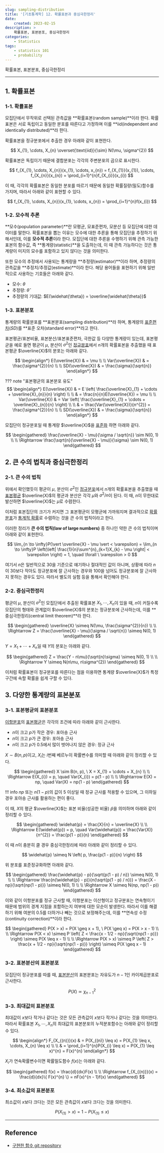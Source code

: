 ```yaml
---
slug: sampling-distribution
title: '[기초통계학] 12. 확률표본과 중심극한정리'
date:
    created: 2023-02-15
description: >
    확률표본, 표본분포, 중심극한정리
categories:
    - Statistics
tags:
    - statistics 101
    - probability
---
```


확률표본, 표본분포, 중심극한정리  

<!-- more -->

---

## 1. 확률표본

### 1-1. 확률표본

모집단에서 무작위로 선택된 관측값을 **확률표본(random sample)**이라 한다. 확률표본은 서로 독립이고 동일한 분포를 따른다고 가정하며 이를 **iid(independent and identically distributed)**라 한다.  

확률표본을 정규분포에서 추출한 경우 아래와 같이 표현한다.  

$$
X_{1}, \cdots, X_{n} \overset{\text{iid}}{\sim} N(\mu, \sigma^{2})
$$

확률표본은 독립이기 때문에 결합분포는 각각의 주변분포의 곱으로 표시한다.  

$$
f_{X_{1}, \cdots, X_{n}}(x_{1}, \cdots, x_{n}) = f_{X_{1}}(x_{1}), \cdots, f_{X_{n}}(x_{n}) = \prod_{i=1}^{n}f_{X_{i}}(x_{i})
$$

이 때, 각각의 확률표본은 동일한 분포를 따르기 때문에 동일한 확률질량(밀도)함수를 가지며, 따라서 아래와 같이 표현할 수 있다.  

$$
f_{X_{1}, \cdots, X_{n}}(x_{1}, \cdots, x_{n}) = \prod_{i=1}^{n}f(x_{i})
$$

### 1-2. 모수적 추론

**모수(population parameter)**란 모평균, 모표준편차, 모분산 등 모집단에 대한 데이터를 말한다. 확률표본을 뽑는 이유는 모수에 대한 추론을 통해 모집단을 추정하기 위해서인데, 이를 **모수적 추론**이라 한다. 모집단에 대한 추론을 수행하기 위해 관측 가능한 표본의 함수값, 즉 **통계량(statistic)**을 도출하는데, 이 때 관측 가능하다는 것은 통계량이 미지의 모수를 포함하고 있지 않다는 것을 의미한다.  

또한 모수의 추정에서 사용되는 통계량을 **추정량(estimator)**이라 하며, 추정량의 관측값을 **추정치/추정값(estimate)**이라 한다. 해당 용어들을 표현하기 위해 일반적으로 사용하는 기호들은 아래와 같다.  

- 모수: $\theta$
- 추정량: $\widehat{\theta}$
- 추정량의 기대값: $E(\widehat{\theta}) = \overline{\widehat{\theta}}$

### 1-3. 표본분포

통계량의 확률분포를 **표본분포(sampling distribution)**라 하며, 통계량의 [표준편차](2022-12-18-univariate_data.md/#표본표준편차)($SD$)를 **표준 오차(standard error)**라고 한다.  

표본평균/표본비율, 표본분산/표본표준편차, 극한값 등 다양한 통계량이 있는데, 표본평균을 예로 들면 평균이 $\mu$, 분산이 $\sigma^{2}$인 [정규분포](2023-02-11-normal_distribution.md)에서 $n$개의 확률표본을 추출했을 때 표본평균 $\overline{X}$의 분포는 아래와 같다.  

$$
\begin{align*}
E(\overline{X}) & = \mu \\
\\
Var(\overline{X}) & = \frac{\sigma^{2}}{n} \\
\\
SD(\overline{X}) & = \frac{\sigma}{\sqrt{n}}
\end{align*}
$$

??? note "표본평균의 표본분포 유도"
    $$
    \begin{align*}
    E(\overline{X}) & = E \left( \frac{\overline{X}_{1} + \cdots + \overline{X}_{n}}{n} \right) \\
    \\
    & = \frac{n}{n}E(\overline{X}) = \mu \\
    \\
    Var(\overline{X}) & = Var \left( \frac{\overline{X}_{1} + \cdots + \overline{X}_{n}}{n} \right) \\
    \\
    & = \frac{Var(\overline{X})}{n^{2}} = \frac{\sigma^{2}}{n} \\
    \\
    SD(\overline{X}) & = \frac{\sigma}{\sqrt{n}}
    \end{align*}
    $$

모집단이 정규분포일 때 통계량 $\overline{X}$을 [표준화](2022-12-18-univariate_data.md/#표준화) 하면 아래와 같다.  

$$
\begin{gathered}
\frac{\overline{X} - \mu}{\sigma / \sqrt{n}} \sim N(0, 1) \\
\\
\Rightarrow \frac{\sqrt{n}(\overline{X} - \mu)}{\sigma} \sim N(0, 1)
\end{gathered}
$$

## 2. 큰 수의 법칙과 중심극한정리

### 2-1. 큰 수의 법칙

위에서 확인했듯이 평균이 $\mu$, 분산이 $\sigma^{2}$인 [정규분포](2023-02-11-normal_distribution.md)에서 $n$개의 확률표본을 추출했을 때 [표본평균](2022-12-18-univariate_data.md/#1-1-평균) $\overline{X}$의 평균과 분산은 각각 $\mu$와 $\sigma^{2}/n$이 된다. 이 때, $n$이 무한대로 발산하면 $\overline{X}$는 $\mu$로 수렴한다.  

이처럼 표본집단의 크기가 커지면 그 표본평균이 모평균에 가까워지며 결과적으로 [확률분포](2022-12-29-random_variable_probability_distribution.md/#1-1-확률분포)가 [통계적 확률](2022-12-24-statistical_probability.md/#3-통계적-확률)로 수렴하는 것을 큰 수의 법칙이라고 한다.  

이러한 정리가 **큰 수의 법칙(law of large numbers)** 중 하나인 약한 큰 수의 법칙이며 아래와 같이 표현한다.  

$$
\lim_{n \to \infty}P(\vert \overline{X} - \mu \vert < \varepsilon) = \lim_{n \to \infty}P \left(\left| \frac{1}{n}\sum^{n}_{k=1}X_{k} - \mu \right| < \varepsilon \right) = 1, \quad \forall \ \varepsilon > 0
$$

여기서 $n$은 일반적으로 30을 기준으로 얘기하나 절대적인 값이 아니며, 상황에 따라 $n$이 30보다 작아도 정규분포에 잘 근사하는 경우와 100을 넘어도 정규분포에 잘 근사하지 못하는 경우도 있다. 따라서 별도의 실험 등을 통해서 확인해야 한다.  

### 2-2. 중심극한정리

평균이 $\mu$, 분산이 $\sigma^{2}$인 모집단에서 추출된 확률표본 $X_{1}, \cdots, X_{n}$이 있을 때, $n$이 커질수록 모집단의 형태와 관계없이 $\overline{X}$의 분포는 정규분포에 근사하는데, 이를 **중심극한정리(central limit theorem)**라 한다.  

$$
\begin{gathered}
\overline{X} \simeq N(\mu, \frac{\sigma^{2}}{n}) \\
\\
\Rightarrow Z = \frac{\overline{X} - \mu}{\sigma / \sqrt{n}} \simeq N(0, 1)
\end{gathered}
$$

$Y = X_{1} + \cdots + X_{n}$일 때 $Y$의 분포는 아래와 같다.  

$$
\begin{gathered}
Z = \frac{Y - n\mu}{\sqrt{n}\sigma} \simeq N(0, 1) \\
\\
\Rightarrow Y \simeq N(n\mu, n\sigma^{2})
\end{gathered}
$$

이처럼 확률표본이 정규분포를 따른다는 점을 이용하면 통계량 $\overline{X}$가 특정 구간에 속할 확률을 쉽게 구할 수 있다.  

## 3. 다양한 통계량의 표본분포

### 3-1. 표본평균의 표본분포

[이항분포](2023-01-07-discrete_distribution.md/#2-이항분포)의 [표본평균](2022-12-18-univariate_data.md/#1-1-평균)은 각각의 조건에 따라 아래와 같이 근사한다.  

- $n$이 크고 $p$가 작은 경우: 포아송 근사
- $n$이 크고 $p$가 큰 경우: 포아송 근사
- $n$이 크고 $p$가 0.5에서 많이 벗어나지 않은 경우: 정규 근사

$X \sim B(n, p)$이고, $X_{i}$는 $i$번째 베르누이 확률변수를 의미할 때 아래와 같이 정리할 수 있다.  

$$
\begin{gathered}
X \sim B(n, p), \ X = X_{1} + \cdots + X_{n} \\
\\
\Rightarrow E(X_{i}) = p, \quad Var(X_{i}) = p(1 - p) \\
\\
\Rightarrow E(X) = np, \quad Var(X) = np(1 - p)
\end{gathered}
$$

!!! info
    $np$ 또는 $n(1 - p)$의 값이 5 이상일 때 정규 근사를 적용할 수 있으며, 그 이하일 경우 포아송 근사를 활용하는 편이 좋다.  

이 때, $X$의 평균 $\overline{X}$는 표본 비율(성공한 비율) $\widehat{p}$을 의미하며 아래와 같이 정리할 수 있다.  

$$
\begin{gathered}
\widehat{p} = \frac{X}{n} = \overline{X} \\
\\
\Rightarrow E(\widehat{p}) = p, \quad Var(\widehat{p}) = \frac{Var(X)}{n^{2}} = \frac{p(1 - p)}{n}
\end{gathered}
$$

이 때 $n$이 충분히 클 경우 중심극한정리에 따라 아래와 같이 정리할 수 있다.  

$$
\widehat{p} \simeq N \left( p, \frac{p(1 - p)}{n} \right)
$$

위 분포를 표준정규화하면 아래와 같다.  

$$
\begin{gathered}
\frac{\widehat{p} - p}{\sqrt{p(1 - p) / n}} \simeq N(0, 1) \\
\\
\Rightarrow \frac{n(\widehat{p} - p)}{n(\sqrt{p(1 - p) / n})} = \frac{X - np}{\sqrt{np(1 - p)}} \simeq N(0, 1) \\
\\
\Rightarrow X \simeq N(np, np(1 - p))
\end{gathered}
$$

이와 같이 이항분포를 정규 근사할 때, 이항분포는 이산형이고 정규분포는 연속형이기 때문에 범위의 경계 지점을 포함하는지 여부에 대한 모순이 발생한다. 따라서 이를 해결하기 위해 여분의 0.5를 더하거나 빼는 것으로 보정해주는데, 이를 **연속성 수정(continuity correction)**이라 한다.  

$$
\begin{gathered}
P(X > x) = P(X \geq x + 1), \ P(X \geq x) = P(X > x - 1) \\
\\
\Rightarrow P(X < x) \simeq P \left( Z < \frac{x - 1/2 - np}{\sqrt{np(1 - p)}} \right) \simeq P(X \leq x - 1) \\
\\
\Rightarrow P(X > x) \simeq P \left( Z > \frac{x + 1/2 - np}{\sqrt{np(1 - p)}} \right) \simeq P(X \geq x - 1)
\end{gathered}
$$

### 3-2. 표본분산의 표본분포

모집단이 정규분포를 따를 때, [표본분산](2022-12-18-univariate_data.md/#표본분산)의 표본분포는 자유도가 $n - 1$인 카이제곱분포로 근사한다.  

$$
P(X) \simeq \chi_{n - 1}^{2}
$$

### 3-3. 최대값의 표본분포

최대값이 $x$보다 작거나 같다는 것은 모든 관측값이 $x$보다 작거나 같다는 것을 의미한다. 따라서 확률표본 $X_{1}, \cdots, X_{n}$의 최대값의 표본분포의 누적분포함수는 아래와 같이 정리할 수 있다.  

$$
\begin{align*}
F_{X_{(n)}}(x) & = P(X_{(n)} \leq x) = P(X_{1} \leq x, \cdots, X_{n} \leq x) \\
\\
& = \prod_{i=1}^{n}P(X_{i} \leq x) = P(X_{1} \leq x)^{n} = F(x)^{n}
\end{align*}
$$

$X_{i}$가 연속확률변수이면 확률밀도함수 $f(x)$는 아래와 같다.  

$$
\begin{gathered}
f(x) = \frac{d}{dx}F(x) \\
\\
\Rightarrow f_{X_{(n)}}(x) = \frac{d}{dx}\{ F(x)^{n} \} = nF(x)^{n - 1}f(x)
\end{gathered}
$$

### 3-4. 최소값의 표본분포

최소값이 $x$보다 크다는 것은 모든 관측값이 $x$보다 크다는 것을 의미한다.  

$$
P(X_{(1)} > x) = 1 - P(X_{(1)} \leq x)
$$

---
## Reference
- [구현한 함수 git repository](https://github.com/djccnt15/mathematics)
